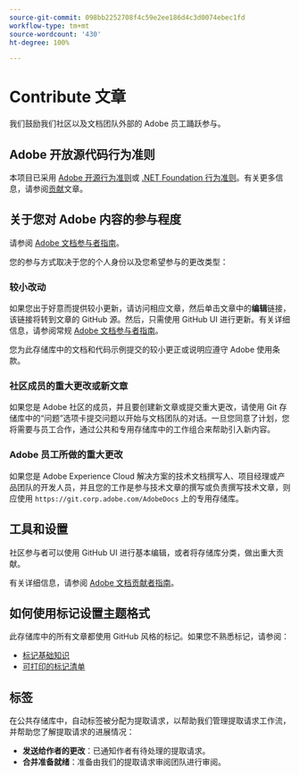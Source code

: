 ```yaml
---
source-git-commit: 098bb2252708f4c59e2ee186d4c3d0074ebec1fd
workflow-type: tm+mt
source-wordcount: '430'
ht-degree: 100%

---
```

# Contribute 文章

我们鼓励我们社区以及文档团队外部的 Adobe 员工踊跃参与。

## Adobe 开放源代码行为准则

本项目已采用 [Adobe 开源行为准则](code-of-conduct.md)或 [.NET Foundation 行为准则](https://dotnetfoundation.org/code-of-conduct)。有关更多信息，请参阅[贡献](contributing.md)文章。


## 关于您对 Adobe 内容的参与程度

请参阅 [Adobe 文档参与者指南](https://docs.adobe.com/content/help/en/contributor/contributor-guide/introduction.html)。

您的参与方式取决于您的个人身份以及您希望参与的更改类型：

### 较小改动

如果您出于好意而提供较小更新，请访问相应文章，然后单击文章中的&#x200B;**编辑**&#x200B;链接，该链接将转到文章的 GitHub 源。然后，只需使用 GitHub UI 进行更新。有关详细信息，请参阅常规 [Adobe 文档参与者指南](https://docs.adobe.com/content/help/en/contributor/contributor-guide/introduction.html)。

您为此存储库中的文档和代码示例提交的较小更正或说明应遵守 Adobe 使用条款。

### 社区成员的重大更改或新文章

如果您是 Adobe 社区的成员，并且要创建新文章或提交重大更改，请使用 Git 存储库中的“问题”选项卡提交问题以开始与文档团队的对话。一旦您同意了计划，您将需要与员工合作，通过公共和专用存储库中的工作组合来帮助引入新内容。

<!--
If you submit a pull request with significant changes to documentation and code examples, you'll see a message in the pull request asking you to submit an online contribution license agreement (CLA). We need you to complete the online form before we can review your pull request.
-->

### Adobe 员工所做的重大更改

如果您是 Adobe Experience Cloud 解决方案的技术文档撰写人、项目经理或产品团队的开发人员，并且您的工作是参与技术文章的撰写或负责撰写技术文章，则应使用 `https://git.corp.adobe.com/AdobeDocs` 上的专用存储库。

<!--Employees from other parts of the Adobe world should use the public repo for minor updates.-->

## 工具和设置

社区参与者可以使用 GitHub UI 进行基本编辑，或者将存储库分类，做出重大贡献。

有关详细信息，请参阅 [Adobe 文档贡献者指南](https://docs.adobe.com/content/help/en/contributor/contributor-guide/introduction.html)。

## 如何使用标记设置主题格式

此存储库中的所有文章都使用 GitHub 风格的标记。如果您不熟悉标记，请参阅：

* [标记基础知识](https://help.github.com/articles/getting-started-with-writing-and-formatting-on-github/)
* [可打印的标记清单](https://guides.github.com/pdfs/markdown-cheatsheet-online.pdf)

## 标签

在公共存储库中，自动标签被分配为提取请求，以帮助我们管理提取请求工作流，并帮助您了解提取请求的进展情况：

* **发送给作者的更改**：已通知作者有待处理的提取请求。
* **合并准备就绪**：准备由我们的提取请求审阅团队进行审阅。
